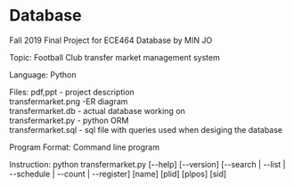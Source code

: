 # Database

Fall 2019 Final Project for ECE464 Database  by MIN JO

Topic: Football Club transfer market management system

Language: Python

Files: pdf,ppt - project description <br />
       transfermarket.png -ER diagram <br />
       transfermarket.db - actual database working on <br />
       transfermarket.py - python ORM <br />
       transfermarket.sql - sql file with queries used when desiging the database <br />

Program Format: Command line program

Instruction: python transfermarket.py [--help] [--version] [--search | --list | --schedule | --count | --register] [name] [plid] [plpos] [sid]

